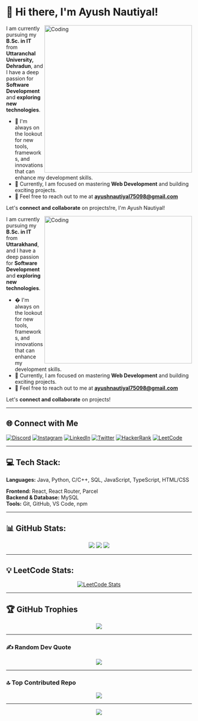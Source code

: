 # 👋 Hi there, I'm Ayush Nautiyal!

<img align="right" alt="Coding" width="400" src="https://user-images.githubusercontent.com/74038190/229223263-cf2e4b07-2615-4f87-9c38-e37600f8381a.gif">

I am currently pursuing my **B.Sc. in IT** from **Uttaranchal University, Dehradun**, and I have a deep passion for **Software Development** and **exploring new technologies**.

- 🔭 I'm always on the lookout for new tools, frameworks, and innovations that can enhance my development skills.
- 🌱 Currently, I am focused on mastering **Web Development** and building exciting projects.
- 💬 Feel free to reach out to me at **ayushnautiyal75098@gmail.com**

Let's **connect and collaborate** on projects!re, I'm Ayush Nautiyal!

<img align="right" alt="Coding" width="400" src="https://user-images.githubusercontent.com/74038190/229223263-cf2e4b07-2615-4f87-9c38-e37600f8381a.gif">

I am currently pursuing my **B.Sc. in IT** from **Uttarakhand**, and I have a deep passion for **Software Development** and **exploring new technologies**.

- � I'm always on the lookout for new tools, frameworks, and innovations that can enhance my development skills.
- 🌱 Currently, I am focused on mastering **Web Development** and building exciting projects.
- 💬 Feel free to reach out to me at **ayushnautiyal75098@gmail.com**

Let's **connect and collaborate** on projects!

---

## 🌐 Connect with Me

[![Discord](https://img.shields.io/badge/Discord-5865F2?style=for-the-badge&logo=discord&logoColor=white)](https://discord.com/users/yourusername)
[![Instagram](https://img.shields.io/badge/Instagram-E4405F?style=for-the-badge&logo=instagram&logoColor=white)](https://instagram.com/ayushnautiyal)
[![LinkedIn](https://img.shields.io/badge/LinkedIn-0077B5?style=for-the-badge&logo=linkedin&logoColor=white)](https://linkedin.com/in/ayushnautiyal)
[![Twitter](https://img.shields.io/badge/Twitter-1DA1F2?style=for-the-badge&logo=twitter&logoColor=white)](https://twitter.com/ayushnautiyal)
[![HackerRank](https://img.shields.io/badge/HackerRank-00EA64?style=for-the-badge&logo=hackerrank&logoColor=white)](https://hackerrank.com/ayushnautiyal)
[![LeetCode](https://img.shields.io/badge/LeetCode-FFA116?style=for-the-badge&logo=leetcode&logoColor=white)](https://leetcode.com/ayushnautiyal16)

---

## 💻 Tech Stack:

**Languages:** Java, Python, C/C++, SQL, JavaScript, TypeScript, HTML/CSS

**Frontend:** React, React Router, Parcel  
**Backend & Database:** MySQL  
**Tools:** Git, GitHub, VS Code, npm

---

## 📊 GitHub Stats:

<div align="center">
  
![](https://github-readme-stats.vercel.app/api?username=ayushnautiyal-16&theme=dark&hide_border=false&include_all_commits=true&count_private=true)
![](https://github-readme-streak-stats.herokuapp.com/?user=ayushnautiyal-16&theme=dark&hide_border=false)
![](https://github-readme-stats.vercel.app/api/top-langs/?username=ayushnautiyal-16&theme=dark&hide_border=false&include_all_commits=true&count_private=true&layout=compact)

</div>

---

## 💡 LeetCode Stats:

<div align="center">

[![LeetCode Stats](https://leetcard.jacoblin.cool/ayushnautiyal16?theme=dark&font=Ubuntu&ext=heatmap)](https://leetcode.com/ayushnautiyal16)

</div>

---

## 🏆 GitHub Trophies

<div align="center">
  
![](https://github-profile-trophy.vercel.app/?username=ayushnautiyal-16&theme=radical&no-frame=false&no-bg=false&margin-w=4)

</div>

---

### ✍️ Random Dev Quote

<div align="center">
  
![](https://quotes-github-readme.vercel.app/api?type=horizontal&theme=radical)

</div>

---

### 🔝 Top Contributed Repo

<div align="center">
  
![](https://github-contributor-stats.vercel.app/api?username=ayushnautiyal-16&limit=5&theme=dark&combine_all_yearly_contributions=true)

</div>

---

<div align="center">

[![](https://visitcount.itsvg.in/api?id=ayushnautiyal-16&icon=0&color=0)](https://visitcount.itsvg.in)

</div>
